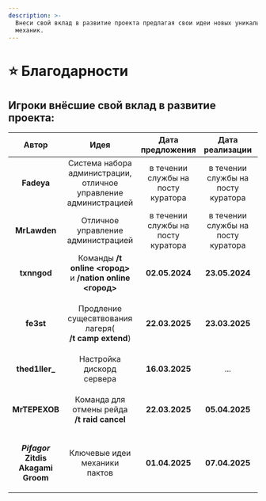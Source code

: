 ```yaml
---
description: >-
  Внеси свой вклад в развитие проекта предлагая свои идеи новых уникальных
  механик.
---
```


# ⭐ Благодарности

## Игроки внёсшие свой вклад в развитие проекта:

|                                                        Автор                                                       |                                     Идея                                    |          Дата предложения          |           Дата реализации          | Значимость 1-5 |
| :----------------------------------------------------------------------------------------------------------------: | :-------------------------------------------------------------------------: | :--------------------------------: | :--------------------------------: | :------------: |
|                                                     **Fadeya**                                                     |       Система набора администрации, отличное управление администрацией      | в течении службы на посту куратора | в течении службы на посту куратора |      **5**     |
|                                                    **MrLawden**                                                    |                      Отличное управление администрацией                     | в течении службы на посту куратора | в течении службы на посту куратора |      **5**     |
|                                                     **txnngod**                                                    |          Команды **/t online <город>** и **/nation online <город>**         |           **02.05.2024**           |           **23.05.2024**           |      **1**     |
|                                                      **fe3st**                                                     | <p>Продление сущесвтвования лагеря(<br><strong>/t camp extend</strong>)</p> |           **22.03.2025**           |           **23.03.2025**           |      **1**     |
|                                                   **thed1ller\_**                                                  |                          Настройка дискорд сервера                          |           **16.03.2025**           |                 ...                |      **5**     |
|                                                    **MrTEPEXOB**                                                   |      <p>Команда для отмены рейда<br><strong>/t raid cancel</strong></p>     |           **22.03.2025**           |           **05.04.2025**           |      **2**     |
| <p><strong>_Pifagor_</strong><br><strong>Zitdis</strong><br><strong>Akagami</strong><br><strong>Groom</strong></p> |                        Ключевые идеи механики пактов                        |           **01.04.2025**           |           **07.04.2025**           |      **4**     |

